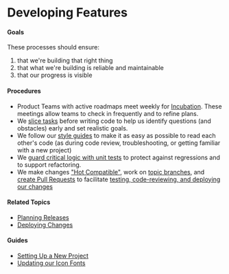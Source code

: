 # Developing Features


#### Goals

These processes should ensure:

 1. that we're building that right thing
 2. that what we're building is reliable and maintainable
 3. that our progress is visible


#### Procedures

 - Product Teams with active roadmaps meet weekly for [Incubation](planning_releases/incubation.md). These meetings allow teams to check in frequently and to refine plans.
 - We [slice tasks](developing_features/task_slicing.md) before writing code to help us identify questions (and obstacles) early and set realistic goals.
 - We follow our [style guides](https://github.com/cph/style-guides) to make it as easy as possible to read each other's code (as during code review, troubleshooting, or getting familiar with a new project)
 - We [guard critical logic with unit tests](developing_features/automated_tests.md) to protect against regressions and to support refactoring.
 - We make changes ["Hot Compatible"](developing_features/hot_compatibility.md), work on [topic branches](developing_features/git_flow.md), and [create Pull Requests](developing_features/pull_requests.md) to facilitate [testing, code-reviewing, and deploying our changes](deploying_changes.md)


#### Related Topics

 - [Planning Releases](planning_releases.md)
 - [Deploying Changes](deploying_changes.md)

#### Guides

 - [Setting Up a New Project](developing_features/guides/new_project.md)
 - [Updating our Icon Fonts](designing_products/ui_guide/icon_fonts.md)
